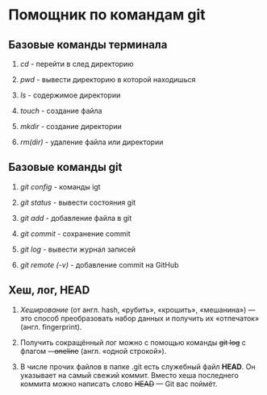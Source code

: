 # Помощник по командам git

## Базовые команды терминала


1. *cd* - перейти в след директорию


2. *pwd* - вывести директорию в которой находишься


3. *ls* - содержимое директории 


4. *touch* - создание файла


5. *mkdir* - создание директории 


6. *rm(dir)* - удаление файла или директории


## Базовые команды git


1. *git config* - команды igt


2. *git status* - вывести состояния git


3. *git add* - добавление файла в git


4. *git commit* - сохранение commit


5. *git log* - вывести журнал записей


6. *git remote (-v)* - добавление commit на GitHub

## Хеш, лог, HEAD

1. *Хеширование* (от англ. hash, «рубить», «крошить», «мешанина») — это способ преобразовать набор данных и получить их «отпечаток» (англ. fingerprint).


2. Получить сокращённый лог можно с помощью команды ~~git log~~ с флагом ~~--oneline~~ (англ. «одной строкой»).


3. В числе прочих файлов в папке .git есть служебный файл **HEAD**. Он указывает на самый свежий коммит.
Вместо хеша последнего коммита можно написать слово ~~HEAD~~ — Git вас поймёт.
